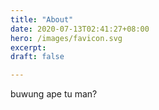 ```yaml
---
title: "About"
date: 2020-07-13T02:41:27+08:00
hero: /images/favicon.svg
excerpt:
draft: false

---
```


buwung ape tu man?
